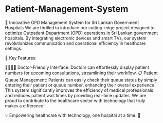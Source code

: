 # Patient-Management-System
🚀 Innovative OPD Management System for Sri Lankan Government Hospitals  We are thrilled to introduce our cutting-edge project designed to optimize Outpatient Department (OPD) operations in Sri Lankan government hospitals. By integrating electronic devices and smart TVs, our system revolutionizes communication and operational efficiency in healthcare settings.

🌟 Key Features:

👨‍⚕️👩‍⚕️ Doctor-Friendly Interface: Doctors can effortlessly display patient numbers for upcoming consultations, streamlining their workflow.
📋 Patient Queue Management: Patients can easily check their queue status by simply entering their patient or queue number, enhancing their overall experience.
This system significantly improves the efficiency of medical professionals and reduces patient wait times by providing real-time updates. We are proud to contribute to the healthcare sector with technology that truly makes a difference!

💡 Empowering healthcare with technology, one hospital at a time. 🏥
